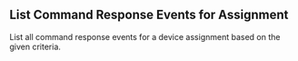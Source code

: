 List Command Response Events for Assignment
-------------------------------------------
List all command response events for a device assignment based on the given criteria.